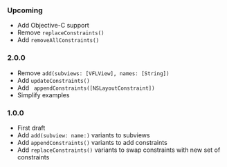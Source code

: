 ### Upcoming
- Add Objective-C support
- Remove `replaceConstraints()`
- Add `removeAllConstraints()`

### 2.0.0
- Remove `add(subviews: [VFLView], names: [String])`
- Add `updateConstraints()`
- Add ` appendConstraints([NSLayoutConstraint])`
- Simplify examples

### 1.0.0
- First draft
- Add `add(subview: name:)` variants to subviews
- Add `appendConstraints()` variants to add constraints
- Add `replaceConstraints()` variants to swap constraints with new set of constraints
